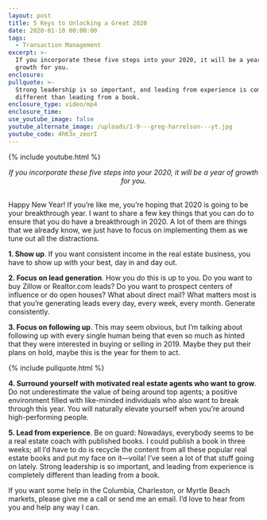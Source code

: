 ```yaml
---
layout: post
title: 5 Keys to Unlocking a Great 2020
date: 2020-01-10 00:00:00
tags:
  - Transaction Management
excerpt: >-
  If you incorporate these five steps into your 2020, it will be a year of
  growth for you.
enclosure:
pullquote: >-
  Strong leadership is so important, and leading from experience is completely
  different than leading from a book.
enclosure_type: video/mp4
enclosure_time:
use_youtube_image: false
youtube_alternate_image: /uploads/1-9---greg-harrelson---yt.jpg
youtube_code: 4hK3x_zeorI
---
```


{% include youtube.html %}

<center><em>If you incorporate these five steps into your 2020, it will be a year of growth for you.</em></center>

<br>Happy New Year\! If you’re like me, you’re hoping that 2020 is going to be your breakthrough year. I want to share a few key things that you can do to ensure that you do have a breakthrough in 2020. A lot of them are things that we already know, we just have to focus on implementing them as we tune out all the distractions.

**1\. Show up**. If you want consistent income in the real estate business, you have to show up with your best, day in and day out.

**2\. Focus on lead generation**. How you do this is up to you. Do you want to buy Zillow or Realtor.com leads? Do you want to prospect centers of influence or do open houses? What about direct mail? What matters most is that you’re generating leads every day, every week, every month. Generate consistently.

**3\. Focus on following up**. This may seem obvious, but I’m talking about following up with every single human being that even so much as hinted that they were interested in buying or selling in 2019. Maybe they put their plans on hold, maybe this is the year for them to act.

{% include pullquote.html %}

**4\. Surround yourself with motivated real estate agents who want to grow**. Do not underestimate the value of being around top agents; a positive environment filled with like-minded individuals who also want to break through this year. You will naturally elevate yourself when you’re around high-performing people.

**5\. Lead from experience**. Be on guard: Nowadays, everybody seems to be a real estate coach with published books. I could publish a book in three weeks; all I’d have to do is recycle the content from all these popular real estate books and put my face on it—voila\! I’ve seen a lot of that stuff going on lately. Strong leadership is so important, and leading from experience is completely different than leading from a book.

If you want some help in the Columbia, Charleston, or Myrtle Beach markets, please give me a call or send me an email. I’d love to hear from you and help any way I can.